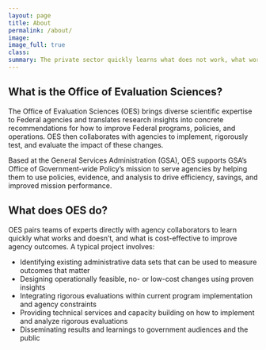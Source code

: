 ```yaml
---
layout: page
title: About
permalink: /about/
image:
image_full: true
class:
summary: The private sector quickly learns what does not work, what works, and what works most cost-effectively - government should, too.
---
```

## What is the Office of Evaluation Sciences?

The Office of Evaluation Sciences (OES) brings diverse scientific expertise to Federal agencies and translates research insights into concrete recommendations for how to improve Federal programs, policies, and operations. OES then collaborates with agencies to implement, rigorously test, and evaluate the impact of these changes.

Based at the General Services Administration (GSA), OES supports GSA’s Office of Government-wide Policy’s mission to serve agencies by helping them to use policies, evidence, and analysis to drive efficiency, savings, and improved mission performance.

## What does OES do?

OES pairs teams of experts directly with agency collaborators to learn quickly what works and doesn’t, and what is cost-effective to improve agency outcomes. A typical project involves:

  - Identifying existing administrative data sets that can be used to measure outcomes that matter
  - Designing operationally feasible, no- or low-cost changes using proven insights 
  - Integrating rigorous evaluations within current program implementation and agency constraints
  - Providing technical services and capacity building on how to implement and analyze rigorous evaluations
  - Disseminating results and learnings to government audiences and the public

